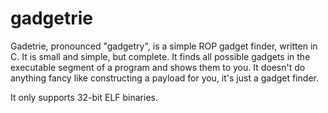 gadgetrie
=========

Gadetrie, pronounced "gadgetry", is a simple ROP gadget finder, written in C.
It is small and simple, but complete. It finds all possible gadgets in the
executable segment of a program and shows them to you. It doesn't do anything
fancy like constructing a payload for you, it's just a gadget finder.

It only supports 32-bit ELF binaries.

